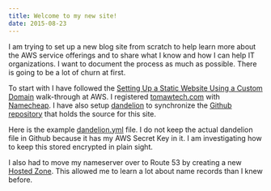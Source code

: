 ```yaml
---
title: Welcome to my new site!
date: 2015-08-23
---
```

I am trying to set up a new blog site from scratch to help learn more about the AWS service offerings and to share what I know and how I can help IT organizations. I want to document the process as much as possible. There is going to be a lot of churn at first.

To start with I have followed the [Setting Up a Static Website Using a Custom Domain](http://docs.aws.amazon.com/AmazonS3/latest/dev/website-hosting-custom-domain-walkthrough.html) walk-through at AWS. I registered [tomawtech.com](http://tomawtech.com) with [Namecheap](http://www.namecheap.com). I have also setup [dandelion](https://github.com/scttnlsn/dandelion) to synchronize the [Github repository](https://github.com/flatiron32/tomawtechdotcom) that holds the source for this site.

Here is the example [dandelion.yml](https://github.com/flatiron32/tomawtechdotcom/blob/master/dandelion.yml.tmpl) file. I do not keep the actual dandelion file in Github because it has my AWS Secret Key in it. I am investigating how to keep this stored encrypted in plain sight.

I also had to move my nameserver over to Route 53 by creating a new [Hosted Zone](http://docs.aws.amazon.com/Route53/latest/DeveloperGuide/MigratingDNS.html#Step_CreateHostedZone). This allowed me to learn a lot about name records than I knew before.